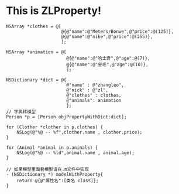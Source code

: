 This is ZLProperty!
===========================
    NSArray *clothes = @[
                         @{@"name":@"Meters/Bonwe",@"price":@(125)},
                         @{@"name":@"nike",@"price":@(255)},
                         ];
    
    NSArray *animation = @[
                           @{@"name":@"哈士奇",@"age":@(7)},
                           @{@"name":@"金毛",@"age":@(10)},
                           ];
    
    NSDictionary *dict = @{
                           @"name" : @"zhangleo",
                           @"nick" : @"zl",
                           @"clothes" : clothes,
                           @"animals": animation
                           };
    // 字典转模型
    Person *p = [Person objPropertyWithDict:dict];
    
    for (Clother *clother in p.clothes) {
        NSLog(@"%@ -- %f",clother.name , clother.price);
    }
    
    for (Animal *animal in p.animals) {
        NSLog(@"%@ -- %ld",animal.name , animal.age);
    }

    // 如果模型里面套模型请在.m文件中实现
    - (NSDictionary *) modelWithProperty{
    	return @{@"属性名":[类名 class]};
    }

